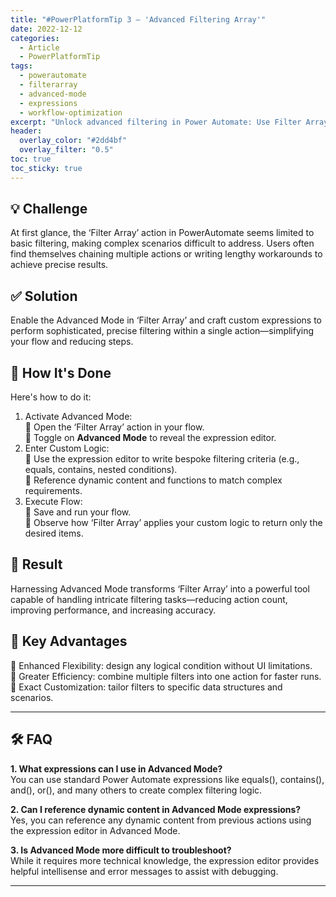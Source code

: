 ```yaml
---
title: "#PowerPlatformTip 3 – 'Advanced Filtering Array'"
date: 2022-12-12
categories:
  - Article
  - PowerPlatformTip
tags:
  - powerautomate
  - filterarray
  - advanced-mode
  - expressions
  - workflow-optimization
excerpt: "Unlock advanced filtering in Power Automate: Use Filter Array with custom expressions to streamline flows, boost accuracy, and optimize workflow performance."
header:
  overlay_color: "#2dd4bf"
  overlay_filter: "0.5"
toc: true
toc_sticky: true
---
```


## 💡 Challenge
At first glance, the ‘Filter Array’ action in PowerAutomate seems limited to basic filtering, making complex scenarios difficult to address. Users often find themselves chaining multiple actions or writing lengthy workarounds to achieve precise results.

## ✅ Solution
Enable the Advanced Mode in ‘Filter Array’ and craft custom expressions to perform sophisticated, precise filtering within a single action—simplifying your flow and reducing steps.

## 🔧 How It's Done
Here's how to do it:
1. Activate Advanced Mode:  
   🔸 Open the ‘Filter Array’ action in your flow.  
   🔸 Toggle on **Advanced Mode** to reveal the expression editor.  
2. Enter Custom Logic:  
   🔸 Use the expression editor to write bespoke filtering criteria (e.g., equals, contains, nested conditions).  
   🔸 Reference dynamic content and functions to match complex requirements.  
3. Execute Flow:  
   🔸 Save and run your flow.  
   🔸 Observe how ‘Filter Array’ applies your custom logic to return only the desired items.

## 🎉 Result
Harnessing Advanced Mode transforms ‘Filter Array’ into a powerful tool capable of handling intricate filtering tasks—reducing action count, improving performance, and increasing accuracy.

## 🌟 Key Advantages
🔸 Enhanced Flexibility: design any logical condition without UI limitations.  
🔸 Greater Efficiency: combine multiple filters into one action for faster runs.  
🔸 Exact Customization: tailor filters to specific data structures and scenarios.

---

## 🛠️ FAQ
**1. What expressions can I use in Advanced Mode?**  
You can use standard Power Automate expressions like equals(), contains(), and(), or(), and many others to create complex filtering logic.

**2. Can I reference dynamic content in Advanced Mode expressions?**  
Yes, you can reference any dynamic content from previous actions using the expression editor in Advanced Mode.

**3. Is Advanced Mode more difficult to troubleshoot?**  
While it requires more technical knowledge, the expression editor provides helpful intellisense and error messages to assist with debugging.

---
